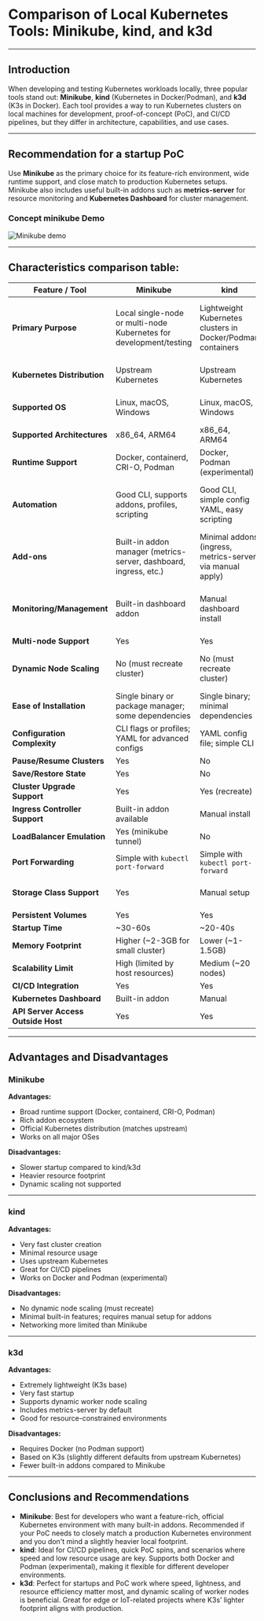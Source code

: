 # Comparison of Local Kubernetes Tools: Minikube, kind, and k3d

---

## Introduction
When developing and testing Kubernetes workloads locally, three popular tools stand out: **Minikube**, **kind** (Kubernetes in Docker/Podman), and **k3d** (K3s in Docker). Each tool provides a way to run Kubernetes clusters on local machines for development, proof-of-concept (PoC), and CI/CD pipelines, but they differ in architecture, capabilities, and use cases.

---

## Recommendation for a startup PoC
Use **Minikube** as the primary choice for its feature-rich environment, wide runtime support, and close match to production Kubernetes setups.  
Minikube also includes useful built-in addons such as **metrics-server** for resource monitoring and **Kubernetes Dashboard** for cluster management.

### Concept minikube Demo
![Minikube demo](../minikube/demo.gif)

---

## Characteristics comparison table:

| Feature / Tool                     | Minikube                                                           | kind                                                        | k3d                                                            |
| ---------------------------------- | ------------------------------------------------------------------ | ----------------------------------------------------------- | -------------------------------------------------------------- |
| **Primary Purpose**                | Local single-node or multi-node Kubernetes for development/testing | Lightweight Kubernetes clusters in Docker/Podman containers | Lightweight K3s-based Kubernetes clusters in Docker containers |
| **Kubernetes Distribution**        | Upstream Kubernetes                                                | Upstream Kubernetes                                         | K3s (lightweight Kubernetes)                                   |
| **Supported OS**                   | Linux, macOS, Windows                                              | Linux, macOS, Windows                                       | Linux, macOS, Windows                                          |
| **Supported Architectures**        | x86\_64, ARM64                                                     | x86\_64, ARM64                                              | x86\_64, ARM64                                                 |
| **Runtime Support**                | Docker, containerd, CRI-O, Podman                                  | Docker, Podman (experimental)                               | Docker only                                                    |
| **Automation**                     | Good CLI, supports addons, profiles, scripting                     | Good CLI, simple config YAML, easy scripting                | Good CLI, supports YAML config, node add/remove                |
| **Add-ons**                        | Built-in addon manager (metrics-server, dashboard, ingress, etc.)  | Minimal addons (ingress, metrics-server via manual apply)   | Relies on K3s defaults (metrics-server included)               |
| **Monitoring/Management**          | Built-in dashboard addon                                           | Manual dashboard install                                    | K3s metrics-server preinstalled, manual dashboard              |
| **Multi-node Support**             | Yes                                                                | Yes                                                         | Yes                                                            |
| **Dynamic Node Scaling**           | No (must recreate cluster)                                         | No (must recreate cluster)                                  | Yes (can add/remove nodes at runtime)                          |
| **Ease of Installation**           | Single binary or package manager; some dependencies                | Single binary; minimal dependencies                         | Single binary; minimal dependencies                            |
| **Configuration Complexity**       | CLI flags or profiles; YAML for advanced configs                   | YAML config file; simple CLI                                | YAML config file; simple CLI                                   |
| **Pause/Resume Clusters**          | Yes                                                                | No                                                          | No                                                             |
| **Save/Restore State**             | Yes                                                                | No                                                          | No                                                             |
| **Cluster Upgrade Support**        | Yes                                                                | Yes (recreate)                                              | Yes                                                            |
| **Ingress Controller Support**     | Built-in addon available                                           | Manual install                                              | Built-in via K3s defaults                                      |
| **LoadBalancer Emulation**         | Yes (minikube tunnel)                                              | No                                                          | Yes (via K3s)                                                  |
| **Port Forwarding**                | Simple with `kubectl port-forward`                                 | Simple with `kubectl port-forward`                          | Simple with `kubectl port-forward`                             |
| **Storage Class Support**          | Yes                                                                | Manual setup                                                | Yes (local-path-provisioner)                                   |
| **Persistent Volumes**             | Yes                                                                | Yes                                                         | Yes                                                            |
| **Startup Time**                   | \~30-60s                                                           | \~20-40s                                                    | \~10-20s                                                       |
| **Memory Footprint**               | Higher (\~2-3GB for small cluster)                                 | Lower (\~1-1.5GB)                                           | Lowest (\~0.5-1GB)                                             |
| **Scalability Limit**              | High (limited by host resources)                                   | Medium (\~20 nodes)                                         | Medium (\~20 nodes)                                            |
| **CI/CD Integration**              | Yes                                                                | Yes                                                         | Yes                                                            |
| **Kubernetes Dashboard**           | Built-in addon                                                     | Manual                                                      | Manual                                                         |
| **API Server Access Outside Host** | Yes                                                                | Yes                                                         | Yes                                                            |

---

## Advantages and Disadvantages

### Minikube

**Advantages:**

* Broad runtime support (Docker, containerd, CRI-O, Podman)
* Rich addon ecosystem
* Official Kubernetes distribution (matches upstream)
* Works on all major OSes

**Disadvantages:**

* Slower startup compared to kind/k3d
* Heavier resource footprint
* Dynamic scaling not supported

---

### kind

**Advantages:**

* Very fast cluster creation
* Minimal resource usage
* Uses upstream Kubernetes
* Great for CI/CD pipelines
* Works on Docker and Podman (experimental)

**Disadvantages:**

* No dynamic node scaling (must recreate)
* Minimal built-in features; requires manual setup for addons
* Networking more limited than Minikube

---

### k3d

**Advantages:**

* Extremely lightweight (K3s base)
* Very fast startup
* Supports dynamic worker node scaling
* Includes metrics-server by default
* Good for resource-constrained environments

**Disadvantages:**

* Requires Docker (no Podman support)
* Based on K3s (slightly different defaults from upstream Kubernetes)
* Fewer built-in addons compared to Minikube

---

## Conclusions and Recommendations

* **Minikube**: Best for developers who want a feature-rich, official Kubernetes environment with many built-in addons. Recommended if your PoC needs to closely match a production Kubernetes environment and you don't mind a slightly heavier local footprint.
* **kind**: Ideal for CI/CD pipelines, quick PoC spins, and scenarios where speed and low resource usage are key. Supports both Docker and Podman (experimental), making it flexible for different developer environments.
* **k3d**: Perfect for startups and PoC work where speed, lightness, and resource efficiency matter most, and dynamic scaling of worker nodes is beneficial. Great for edge or IoT-related projects where K3s’ lighter footprint aligns with production.
